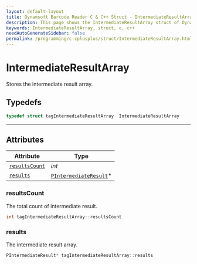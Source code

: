```yaml
---
layout: default-layout
title: Dynamsoft Barcode Reader C & C++ Struct - IntermediateResultArray
description: This page shows the IntermediateResultArray struct of Dynamsoft Barcode Reader for C & C++ Language.
keywords: IntermediateResultArray, struct, c, c++
needAutoGenerateSidebar: false
permalink: /programming/c-cplusplus/struct/IntermediateResultArray.html
---
```



# IntermediateResultArray
Stores the intermediate result array.

## Typedefs

```cpp
typedef struct tagIntermediateResultArray  IntermediateResultArray
```  
  
---
  

## Attributes
  
| Attribute | Type |
|---------- | ---- |
| [`resultsCount`](#resultscount) | *int* |
| [`results`](#results) | [`PIntermediateResult`](IntermediateResult.md)*  |


### resultsCount
The total count of intermediate result.
```cpp
int tagIntermediateResultArray::resultsCount
```

### results
The intermediate result array.
```cpp
PIntermediateResult* tagIntermediateResultArray::results
```



